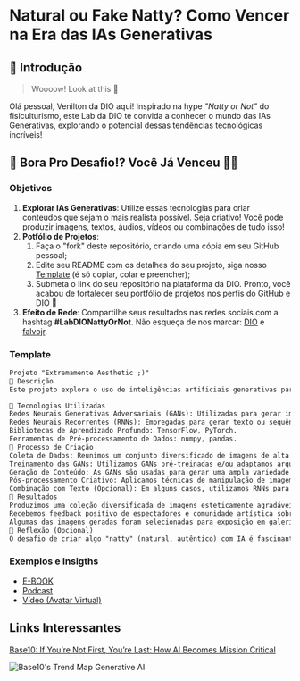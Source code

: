# Natural ou Fake Natty? Como Vencer na Era das IAs Generativas

## 🚀 Introdução

> Woooow! Look at this 👀

Olá pessoal, Venilton da DIO aqui! Inspirado na hype _"Natty or Not"_ do fisiculturismo, este Lab da DIO te convida a conhecer o mundo das IAs Generativas, explorando o potencial dessas tendências tecnológicas incríveis!

## 🎯 Bora Pro Desafio!? Você Já Venceu 💪🤓

### Objetivos

1. **Explorar IAs Generativas**: Utilize essas tecnologias para criar conteúdos que sejam o mais realista possível. Seja criativo! Você pode produzir imagens, textos, áudios, vídeos ou combinações de tudo isso!
1. **Potfólio de Projetos**:
    1. Faça o "fork" deste repositório, criando uma cópia em seu GitHub pessoal;
    2. Edite seu README com os detalhes do seu projeto, siga nosso [Template](#template) (é só copiar, colar e preencher);
    3. Submeta o link do seu repositório na plataforma da DIO. Pronto, você acabou de fortalecer seu portfólio de projetos nos perfis do GitHub e DIO 🚀
1. **Efeito de Rede**: Compartilhe seus resultados nas redes sociais com a hashtag **#LabDIONattyOrNot**. Não esqueça de nos marcar: [DIO](https://www.linkedin.com/school/dio-makethechange) e [falvojr](https://www.linkedin.com/in/falvojr).

### Template

```markdown
Projeto "Extremamente Aesthetic ;)"
📒 Descrição
Este projeto explora o uso de inteligências artificiais generativas para criar arte visualmente cativante e esteticamente agradável. Através da combinação de técnicas de IA com criatividade humana, buscamos produzir conteúdo visual que inspire e encante o espectador.

🤖 Tecnologias Utilizadas
Redes Neurais Generativas Adversariais (GANs): Utilizadas para gerar imagens realistas a partir de dados de entrada.
Redes Neurais Recorrentes (RNNs): Empregadas para gerar texto ou sequências que complementam as imagens geradas pelas GANs.
Bibliotecas de Aprendizado Profundo: TensorFlow, PyTorch.
Ferramentas de Pré-processamento de Dados: numpy, pandas.
🧐 Processo de Criação
Coleta de Dados: Reunimos um conjunto diversificado de imagens de alta resolução para treinar as GANs.
Treinamento das GANs: Utilizamos GANs pré-treinadas e/ou adaptamos arquiteturas existentes para nosso conjunto de dados específico.
Geração de Conteúdo: As GANs são usadas para gerar uma ampla variedade de imagens.
Pós-processamento Criativo: Aplicamos técnicas de manipulação de imagem e edição para aprimorar e refinar as imagens geradas.
Combinação com Texto (Opcional): Em alguns casos, utilizamos RNNs para gerar legendas ou descrições que acompanham as imagens geradas.
🚀 Resultados
Produzimos uma coleção diversificada de imagens esteticamente agradáveis, variando de paisagens surreais a retratos abstratos.
Recebemos feedback positivo de espectadores e comunidade artística sobre a originalidade e beleza das obras geradas.
Algumas das imagens geradas foram selecionadas para exposição em galerias de arte digital e foram destaque em publicações online especializadas em arte digital.
💭 Reflexão (Opcional)
O desafio de criar algo "natty" (natural, autêntico) com IA é fascinante e complexo. Embora as IA's generativas tenham avançado consideravelmente na capacidade de criar conteúdo visual impressionante, ainda há um elemento de imprevisibilidade e aleatoriedade que pode resultar em resultados inesperados. Equilibrar a intervenção humana criativa com os algoritmos de IA é essencial para garantir que o resultado final seja verdadeiramente único e expressivo.
```

### Exemplos e Insigths

- [E-BOOK](/exemplos/E-BOOK.md)
- [Podcast](/exemplos/PODCAST.md)
- [Vídeo (Avatar Virtual)](/exemplos/VIDEO.md)

## Links Interessantes

[Base10: If You’re Not First, You’re Last: How AI Becomes Mission Critical](https://base10.vc/post/generative-ai-mission-critical/)

![Base10's Trend Map Generative AI](https://github.com/digitalinnovationone/lab-natty-or-not/assets/730492/f4df26e8-f8f7-4419-8252-c69d73ea930c)
